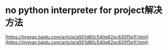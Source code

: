 # no python interpreter for project解决方法

[https://jingyan.baidu.com/article/a501d80c540e62ec630f5e1f.html](https://jingyan.baidu.com/article/a501d80c540e62ec630f5e1f.html)

